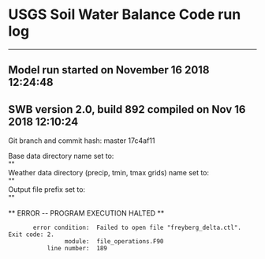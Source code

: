 # USGS Soil Water Balance Code run log #
--------------------------------------------------------------------------------

## Model run started on November 16 2018 12:24:48 ##

## SWB version 2.0, build 892 compiled on Nov 16 2018  12:10:24 ##
Git branch and commit hash:  master   17c4af11

Base data directory name set to:  
   ""  
Weather data directory (precip, tmin, tmax grids) name set to:  
   ""  
Output file prefix set to:  
   ""  

** ERROR -- PROGRAM EXECUTION HALTED **  

           error condition:  Failed to open file "freyberg_delta.ctl". Exit code: 2.  
                    module:  file_operations.F90  
               line number:  189  


